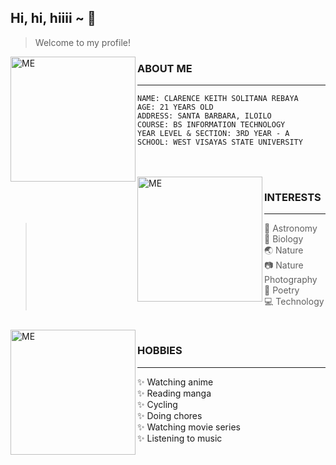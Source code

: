 ## Hi, hi, hiiii ~ :raised_hands:
>Welcome to my profile!



<img src="https://raw.githubusercontent.com/CKRebaya/cksrebaya/main/assets/images/me.JPG" alt="ME" width="200px" align="left">

### ABOUT ME
________________________________
    NAME: CLARENCE KEITH SOLITANA REBAYA
    AGE: 21 YEARS OLD
    ADDRESS: SANTA BARBARA, ILOILO
    COURSE: BS INFORMATION TECHNOLOGY
    YEAR LEVEL & SECTION: 3RD YEAR - A
    SCHOOL: WEST VISAYAS STATE UNIVERSITY
<br>
<br>
<img src="https://raw.githubusercontent.com/CKRebaya/cksrebaya/main/assets/images/port3.jpg" alt="ME" width="200px" align="left">

### INTERESTS
________________________________
> :stars: Astronomy <br>
> :seedling: Biology <br>
> :earth_asia: Nature <br>
> :camera: Nature Photography <br>
> :pencil: Poetry <br>
> :computer: Technology
<br>
<img src="https://raw.githubusercontent.com/CKRebaya/cksrebaya/main/assets/images/01e7d7420aa6bb8b084ab16ea4017519.jpg" alt="ME" width="200px" align="left">

### HOBBIES
________________________________
 :sparkles: Watching anime <br>
 :sparkles: Reading manga <br>
 :sparkles: Cycling <br>
 :sparkles: Doing chores <br>
 :sparkles: Watching movie series <br>
 :sparkles: Listening to music
